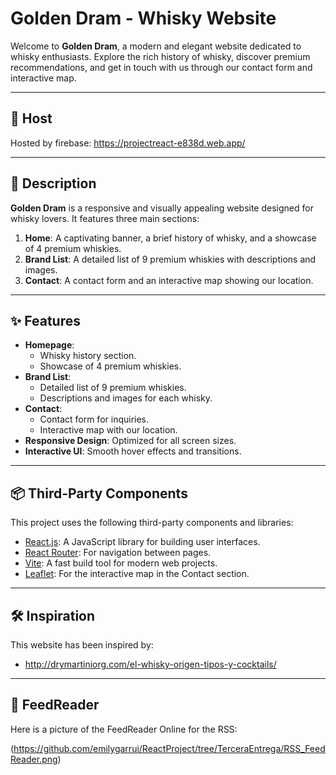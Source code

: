 # Golden Dram - Whisky Website

Welcome to **Golden Dram**, a modern and elegant website dedicated to whisky enthusiasts. Explore the rich history of whisky, discover premium recommendations, and get in touch with us through our contact form and interactive map.

---

## 🛜 Host

Hosted by firebase: https://projectreact-e838d.web.app/

---

## 🎯 Description

**Golden Dram** is a responsive and visually appealing website designed for whisky lovers. It features three main sections:
1. **Home**: A captivating banner, a brief history of whisky, and a showcase of 4 premium whiskies.
2. **Brand List**: A detailed list of 9 premium whiskies with descriptions and images.
3. **Contact**: A contact form and an interactive map showing our location.

---

## ✨ Features

- **Homepage**:
  - Whisky history section.
  - Showcase of 4 premium whiskies.
- **Brand List**:
  - Detailed list of 9 premium whiskies.
  - Descriptions and images for each whisky.
- **Contact**:
  - Contact form for inquiries.
  - Interactive map with our location.
- **Responsive Design**: Optimized for all screen sizes.
- **Interactive UI**: Smooth hover effects and transitions.

---

## 📦 Third-Party Components

This project uses the following third-party components and libraries:
- [React.js](https://reactjs.org/): A JavaScript library for building user interfaces.
- [React Router](https://reactrouter.com/): For navigation between pages.
- [Vite](https://vitejs.dev/): A fast build tool for modern web projects.
- [Leaflet](https://leafletjs.com/): For the interactive map in the Contact section.

---

## 🛠️ Inspiration

This website has been inspired by:

- http://drymartiniorg.com/el-whisky-origen-tipos-y-cocktails/

---

## 📑 FeedReader

Here is a picture of the FeedReader Online for the RSS:

(https://github.com/emilygarrui/ReactProject/tree/TerceraEntrega/RSS_FeedReader.png)  

